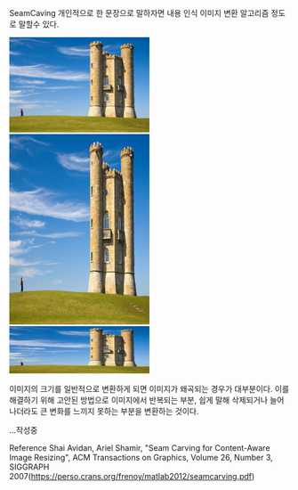 SeamCaving
개인적으로 한 문장으로 말하자면 내용 인식 이미지 변환 알고리즘 정도로 말할수 있다.

<img src="/seam_caving/seam_result.jpg" width="50%" height="50%" title="input image" alt="input image"></img><br/>
<img src="/seam_caving/image/가로변환.jpg" width="50%" height="50%" title="가로변환" alt="가로변환"></img><br/>
<img src="/seam_caving/image/세로변환.jpg" width="50%" height="50%" title="세로변환" alt="세로변환"></img><br/>

이미지의 크기를 일반적으로 변환하게 되면 이미지가 왜곡되는 경우가 대부분이다.
이를 해결하기 위해 고안된 방법으로 이미지에서 반복되는 부분, 쉽게 말해 삭제되거나 늘어나더라도 큰 변화를 느끼지 못하는 부분을 변환하는 것이다.

...작성중

Reference
Shai Avidan, Ariel Shamir, "Seam Carving for Content-Aware Image Resizing", ACM Transactions on Graphics, Volume 26, Number 3, SIGGRAPH 2007(https://perso.crans.org/frenoy/matlab2012/seamcarving.pdf)
